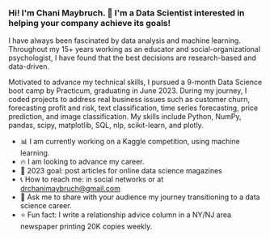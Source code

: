 ### Hi! I'm Chani Maybruch. :wave: I'm a Data Scientist interested in helping your company achieve its goals!

I have always been fascinated by data analysis and machine learning. Throughout my 15+ years working as an educator and social-organizational psychologist, I have found that the best decisions are research-based and data-driven. 

Motivated to advance my technical skills, I pursued a 9-month Data Science boot camp by Practicum, graduating in June 2023. During my journey, I coded projects to address real business issues such as customer churn, forecasting profit and risk, text classification, time series forecasting, price prediction, and image classification. My skills include Python, NumPy, pandas, scipy, matplotlib, SQL, nlp, scikit-learn, and plotly.


 - :bar_chart: I am currently working on a Kaggle competition, using machine learning.
 - :fire: I am looking to advance my career.
 - :star2: 2023 goal: post articles for online data science magazines
 - :telephone_receiver: How to reach me: in social networks or at drchanimaybruch@gmail.com
 - :speech_balloon: Ask me to share with your audience my journey transitioning to a data science career.
 - :star: Fun fact: I write a relationship advice column in a NY/NJ area newspaper printing 20K copies weekly.


